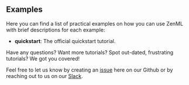 ## Examples

Here you can find a list of practical examples on how you can use ZenML with brief descriptions for each example:

- **quickstart**: The official quickstart tutorial.


Have any questions? Want more tutorials? Spot out-dated, frustrating tutorials? We got you covered!

Feel free to let us know by creating an 
[issue](https://github.com/zenml-io/zenml/issues) here on our Github or by reaching out to us on our 
[Slack](https://zenml.io/slack-invite/). 